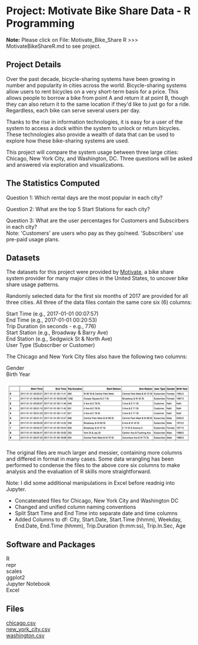 # Project: Motivate Bike Share Data - R Programming
**Note:** Please click on File: Motivate_Bike_Share R >>> MotivateBikeShareR.md to see project.

## Project Details  

Over the past decade, bicycle-sharing systems have been growing in number and popularity in cities across the world. Bicycle-sharing systems allow users to rent bicycles on a very short-term basis for a price. This allows people to borrow a bike from point A and return it at point B, though they can also return it to the same location if they'd like to just go for a ride. Regardless, each bike can serve several users per day.

Thanks to the rise in information technologies, it is easy for a user of the system to access a dock within the system to unlock or return bicycles. These technologies also provide a wealth of data that can be used to explore how these bike-sharing systems are used.

This project will compare the system usage between three large cities: Chicago, New York City, and Washington, DC. Three questions will be asked and answered via exploration and visualizations.

## The Statistics Computed

Question 1:
Which rental days are the most popular in each city?

Question 2:
What are the top 5 Start Stations for each city?

Question 3:
What are the user percentages for Customers and Subscirbers in each city?  
Note: 'Customers' are users who pay as they go/need. 'Subscribers' use pre-paid usage plans.

## Datasets

The datasets for this project were provided by [Motivate](https://motivateco.com/), a bike share system provider for many major cities in the United States, to uncover bike share usage patterns. 

Randomly selected data for the first six months of 2017 are provided for all three cities. All three of the data files contain the same core six (6) columns:  

Start Time (e.g., 2017-01-01 00:07:57)  
End Time (e.g., 2017-01-01 00:20:53)  
Trip Duration (in seconds - e.g., 776)  
Start Station (e.g., Broadway & Barry Ave)  
End Station (e.g., Sedgwick St & North Ave)  
User Type (Subscriber or Customer) 

The Chicago and New York City files also have the following two columns:  

Gender  
Birth Year  

<img src="https://github.com/CyndiMorris/assets/blob/main/3CityData.jpg" width="1200"/>


The original files are much larger and messier, containing more columns and differed in format in many cases. Some data wrangling has been performed to condense the files to the above core six columns to make analysis and the evaluation of R skills more straightforward.  

Note: I did some additional manipulations in Excel before readnig into Jupyter.  
* Concatenated files for Chicago, New York City and Washington DC
* Changed and unified column naming conventions 
* Split Start Time and End Time into separate date and time columns
* Added Columns to df: City, Start.Date, Start.Time (hhmm), Weekday, End.Date, End.Time (hhmm), Trip.Duration (h:mm:ss), Trip.In.Sec, Age

## Software and Packages
R  
repr  
scales  
ggplot2  
Jupyter Notebook  
Excel  

## Files
[chicago.csv](https://video.udacity-data.com/topher/2019/February/5c747ce1_chicago/chicago.csv)  
[new_york_city.csv](https://video.udacity-data.com/topher/2019/February/5c747d01_new-york-city/new-york-city.csv)  
[washington.csv](https://video.udacity-data.com/topher/2019/February/5c747d10_washington/washington.csv)  

